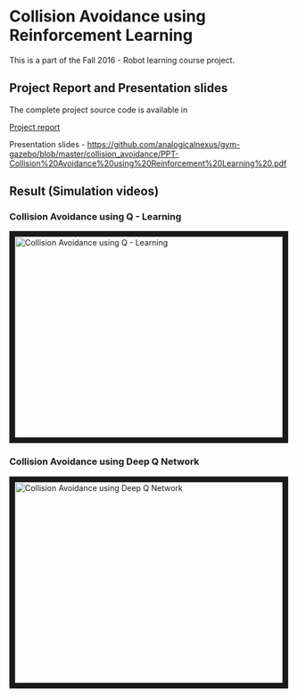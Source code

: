 # Collision Avoidance using Reinforcement Learning

This is a part of the Fall 2016 - Robot learning course project. 

## Project Report and Presentation slides

The complete project source code is available in 

[Project report](https://github.com/analogicalnexus/gym-gazebo/blob/master/collision_avoidance/Report-CollisionAvoidanceusingReinforcementLearning.pdf)


Presentation slides - https://github.com/analogicalnexus/gym-gazebo/blob/master/collision_avoidance/PPT-Collision%20Avoidance%20using%20Reinforcement%20Learning%20.pdf

## Result (Simulation videos) 

### Collision Avoidance using Q - Learning 
<a href="http://www.youtube.com/watch?feature=player_embedded&v=9dVvnyUN0EQ
" target="_blank"><img src="http://img.youtube.com/vi/9dVvnyUN0EQ/0.jpg" 
alt="Collision Avoidance using Q - Learning " width="480" height="360" border="10" /></a>

### Collision Avoidance using Deep Q Network 
<a href="http://www.youtube.com/watch?feature=player_embedded&v=u8w3MB4vGj8
" target="_blank"><img src="http://img.youtube.com/vi/u8w3MB4vGj8/0.jpg" 
alt="Collision Avoidance using Deep Q Network " width="480" height="360" border="10" /></a>


